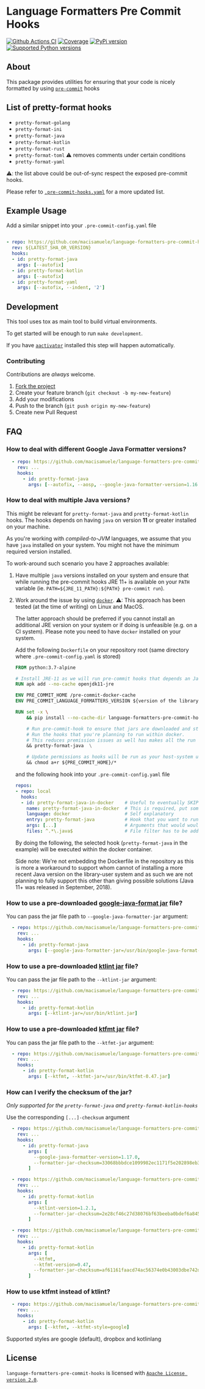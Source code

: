 # Language Formatters Pre Commit Hooks

[![Github Actions CI](https://github.com/macisamuele/language-formatters-pre-commit-hooks/workflows/Build/badge.svg)](https://github.com/macisamuele/language-formatters-pre-commit-hooks/actions)
[![Coverage](https://img.shields.io/codecov/c/github/macisamuele/language-formatters-pre-commit-hooks/master.svg)](https://codecov.io/gh/macisamuele/language-formatters-pre-commit-hooks)
[![PyPi version](https://img.shields.io/pypi/v/language-formatters-pre-commit-hooks.svg)](https://pypi.python.org/pypi/language-formatters-pre-commit-hooks/)
[![Supported Python versions](https://img.shields.io/pypi/pyversions/language-formatters-pre-commit-hooks.svg)](https://pypi.python.org/pypi/language-formatters-pre-commit-hooks/)

## About

This package provides utilities for ensuring that your code is nicely formatted by using [`pre-commit`](https://pre-commit.com/) hooks

## List of pretty-format hooks

* `pretty-format-golang`
* `pretty-format-ini`
* `pretty-format-java`
* `pretty-format-kotlin`
* `pretty-format-rust`
* `pretty-format-toml` ⚠️ removes comments under certain conditions
* `pretty-format-yaml`

⚠: the list above could be out-of-sync respect the exposed pre-commit hooks.

Please refer to [`.pre-commit-hooks.yaml`](.pre-commit-hooks.yaml) for a more updated list.

## Example Usage

Add a similar snippet into your `.pre-commit-config.yaml` file

```yaml

- repo: https://github.com/macisamuele/language-formatters-pre-commit-hooks
  rev: ${LATEST_SHA_OR_VERSION}
  hooks:
  - id: pretty-format-java
    args: [--autofix]
  - id: pretty-format-kotlin
    args: [--autofix]
  - id: pretty-format-yaml
    args: [--autofix, --indent, '2']
```

## Development

This tool uses tox as main tool to build virtual environments.

To get started will be enough to run `make development`.

If you have [`aactivator`](https://github.com/Yelp/aactivator) installed this step will happen automatically.

### Contributing

Contributions are _always_ welcome.

1. [Fork the project](http://github.com/macisamuele/language-formatters-pre-commit-hooks/fork)
2. Create your feature branch (`git checkout -b my-new-feature`)
3. Add your modifications
4. Push to the branch (`git push origin my-new-feature`)
5. Create new Pull Request

## FAQ

### How to deal with different Google Java Formatter versions?

```yaml
  - repo: https://github.com/macisamuele/language-formatters-pre-commit-hooks
    rev: ...
    hooks:
      - id: pretty-format-java
        args: [--autofix, --aosp, --google-java-formatter-version=1.16.0]
```

### How to deal with multiple Java versions?

This might be relevant for `pretty-format-java` and `pretty-format-kotlin` hooks.
The hooks depends on having `java` on version **11** or greater installed on your machine.

As you're working with _compiled-to-JVM_ languages, we assume that you have `java` installed on your system. You might not have the minimum required version installed.

To work-around such scenario you have 2 approaches available:

1. Have multiple `java` versions installed on your system and ensure that while running the pre-commit hooks JRE 11+ is available on your `PATH` variable (ie. `PATH=${JRE_11_PATH}:${PATH} pre-commit run`).

2. Work around the issue by using [`docker`](https://www.docker.com/).
    ⚠: This approach has been tested (at the time of writing) on Linux and MacOS.

    The latter approach should be preferred if you cannot install an additional JRE version on your system or if doing is unfeasible (e.g. on a CI system). Please note you need to have `docker` installed on your system.

    Add the following `Dockerfile` on your repository root (same directory where `.pre-commit-config.yaml` is stored)

    ```Dockerfile
    FROM python:3.7-alpine

    # Install JRE-11 as we will run pre-commit hooks that depends an Java 11+
    RUN apk add --no-cache openjdk11-jre

    ENV PRE_COMMIT_HOME /pre-commit-docker-cache
    ENV PRE_COMMIT_LANGUAGE_FORMATTERS_VERSION ${version of the library to install}

    RUN set -x \
        && pip install --no-cache-dir language-formatters-pre-commit-hooks==${PRE_COMMIT_LANGUAGE_FORMATTERS_VERSION} \

        # Run pre-commit-hook to ensure that jars are downloaded and stored in the docker image
        # Run the hooks that you're planning to run within docker.
        # This reduces premission issues as well has makes all the run fast as the lazy-dependencies are pre-fetched
        && pretty-format-java  \

        # Update permissions as hooks will be run as your host-system user (your username) but the image is built as root
        && chmod a+r ${PRE_COMMIT_HOME}/*
    ```

    and the following hook into your `.pre-commit-config.yaml` file

    ```yaml
    repos:
    - repo: local
      hooks:
      - id: pretty-format-java-in-docker    # Useful to eventually SKIP pre-commit hooks
        name: pretty-format-java-in-docker  # This is required, put something sensible
        language: docker                    # Self explanatory
        entry: pretty-format-java           # Hook that you want to run in docker
        args: [...]                         # Arguments that would would pass to the hook (as if it was local)
        files: ^.*\.java$                   # File filter has to be added ;)
    ```

    By doing the following, the selected hook (`pretty-format-java` in the example) will be executed within the docker container.

    Side note: We're not embedding the Dockerfile in the repository as this is more a workaround to support whom cannot of installing a more recent Java version on the library-user system and as such we are not planning to fully support this other than giving possible solutions (Java 11+ was released in September, 2018).

### How to use a pre-downloaded [google-java-format jar](https://github.com/google/google-java-format) file?

You can pass the jar file path to `--google-java-formatter-jar` argument:

```yaml
  - repo: https://github.com/macisamuele/language-formatters-pre-commit-hooks
    rev: ...
    hooks:
      - id: pretty-format-java
        args: [--google-java-formatter-jar=/usr/bin/google-java-format-1.17.0-all-deps.jar]
```

### How to use a pre-downloaded [ktlint jar](https://github.com/pinterest/ktlint) file?

You can pass the jar file path to the `--ktlint-jar` argument:

```yaml
  - repo: https://github.com/macisamuele/language-formatters-pre-commit-hooks
    rev: ...
    hooks:
      - id: pretty-format-kotlin
        args: [--ktlint-jar=/usr/bin/ktlint.jar]
```

### How to use a pre-downloaded [ktfmt jar](https://github.com/facebook/ktfmt) file?

You can pass the jar file path to the `--ktfmt-jar` argument:

```yaml
  - repo: https://github.com/macisamuele/language-formatters-pre-commit-hooks
    rev: ...
    hooks:
      - id: pretty-format-kotlin
        args: [--ktfmt, --ktfmt-jar=/usr/bin/ktfmt-0.47.jar]
```

### How can I verify the checksum of the jar?

_Only supported for the `pretty-format-java` and `pretty-format-kotlin-hooks`_

Use the corresponding `[...]-checksum` argument

```yaml
  - repo: https://github.com/macisamuele/language-formatters-pre-commit-hooks
    rev: ...
    hooks:
      - id: pretty-format-java
        args: [
          --google-java-formatter-version=1.17.0,
          --formatter-jar-checksum=33068bbbdce1099982ec1171f5e202898eb35f2919cf486141e439fc6e3a4203,
        ]
```

```yaml
  - repo: https://github.com/macisamuele/language-formatters-pre-commit-hooks
    rev: ...
    hooks:
      - id: pretty-format-kotlin
        args: [
          --ktlint-version=1.2.1,
          --formatter-jar-checksum=2e28cf46c27d38076bf63beeba0bdef6a845688d6c5dccd26505ce876094eb92,
        ]
```

```yaml
  - repo: https://github.com/macisamuele/language-formatters-pre-commit-hooks
    rev: ...
    hooks:
      - id: pretty-format-kotlin
        args: [
          --ktfmt,
          --ktfmt-version=0.47,
          --formatter-jar-checksum=af61161faacd74ac56374e0b43003dbe742ddc0d6a7e2c1fe43e15415e65ffbd,
        ]
```

### How to use ktfmt instead of ktlint?

```yaml
  - repo: https://github.com/macisamuele/language-formatters-pre-commit-hooks
    rev: ...
    hooks:
      - id: pretty-format-kotlin
        args: [--ktfmt, --ktfmt-style=google]
```

Supported styles are google (default), dropbox and kotlinlang

## License

`language-formatters-pre-commit-hooks` is licensed with [`Apache License version 2.0`](http://www.apache.org/licenses/LICENSE-2.0.html).
